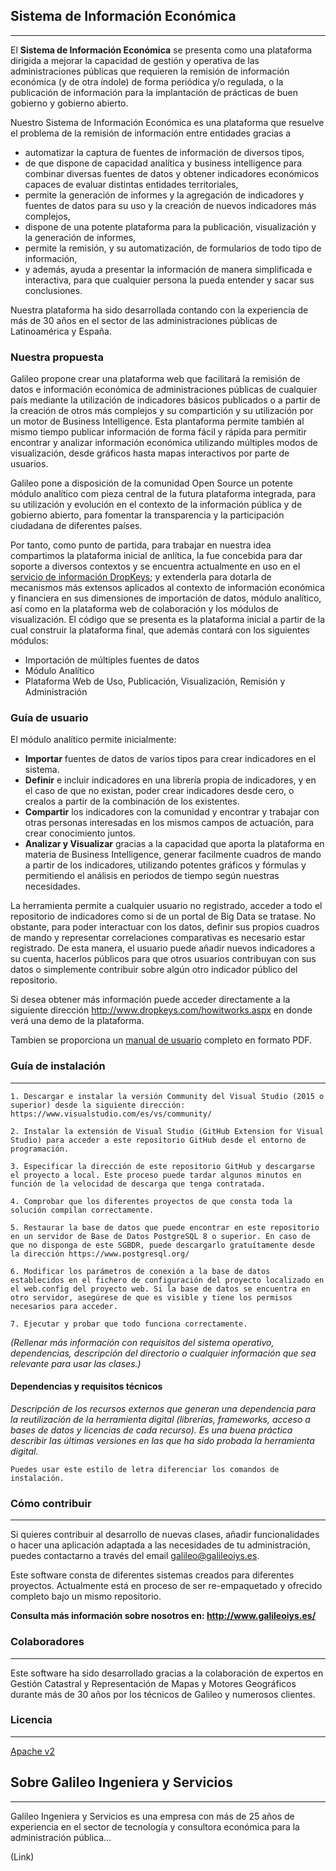 ## Sistema de Información Económica
---

El **Sistema de Información Económica** se presenta como una plataforma dirigida a mejorar la capacidad de gestión y operativa de las administraciones públicas que requieren la remisión de información económica (y de otra índole) de forma periódica y/o regulada, o la publicación de información para la implantación de prácticas de buen gobierno y  gobierno abierto. 

Nuestro Sistema de Información Económica es una plataforma que resuelve el problema de la remisión de información entre entidades gracias a 
 * automatizar la captura de fuentes de información de diversos tipos, 
 * de que dispone de capacidad analítica y business intelligence para combinar diversas fuentes de datos y obtener indicadores económicos capaces de evaluar distintas entidades territoriales, 
 * permite la generación de informes y la agregación de indicadores y fuentes de datos para su uso y la creación de nuevos indicadores más complejos, 
 * dispone de una potente plataforma para la publicación, visualización y la generación de informes, 
 * permite la remisión, y su automatización, de formularios de todo tipo de información, 
 * y además, ayuda a presentar la información de manera simplificada e interactiva, para que cualquier persona la pueda entender y sacar sus conclusiones.
 
Nuestra plataforma ha sido desarrollada contando con la experiencia de más de 30 años en el sector de las administraciones públicas de Latinoamérica y España.


### Nuestra propuesta

Galileo propone crear una plataforma web que facilitará la remisión de datos e información económica de administraciones públicas de cualquier país mediante la utilización de indicadores básicos publicados o a partir de la creación de otros más complejos y su compartición y su utilización por un motor de Business Intelligence. Esta plantaforma permite también al mismo tiempo publicar información de forma fácil y rápida para permitir encontrar y analizar información económica utilizando múltiples modos de visualización, desde gráficos hasta mapas interactivos por parte de usuarios.

Galileo pone a disposición de la comunidad Open Source un potente módulo analítico com pieza central de la futura plataforma integrada, para su utilización y evolución en el contexto de la información pública y de gobierno abierto, para fomentar la transparencia y la participación ciudadana de diferentes países. 

Por tanto, como punto de partida, para trabajar en nuestra idea compartimos la plataforma inicial de anlítica, la fue concebida para dar soporte a diversos contextos y se encuentra actualmente en uso en el [servicio de información DropKeys](http://www.dropkeys.com); y extenderla para dotarla de mecanismos más extensos aplicados al contexto de información económica y financiera en sus dimensiones de importación de datos, módulo analítico, así como en la plataforma web de colaboración y los módulos de visualización. El código que se presenta es la plataforma inicial a partir de la cual construir la plataforma final, que además contará con los siguientes módulos:

 * Importación de múltiples fuentes de datos
 * Módulo Analítico
 * Plataforma Web de Uso, Publicación, Visualización, Remisión y Administración


### Guía de usuario

El módulo analítico permite inicialmente: 
 * **Importar** fuentes de datos de varios tipos para crear indicadores en el sistema.
 * **Definir** e incluir indicadores en una librería propia de indicadores, y en el caso de que no existan, poder crear indicadores desde cero, o crealos a partir de la combinación de los existentes.
 * **Compartir** los indicadores con la comunidad y encontrar y trabajar  con otras personas interesadas en los mismos campos de actuación, para crear conocimiento juntos.
 * **Analizar y Visualizar** gracias a la capacidad que aporta la plataforma en materia de Business Intelligence, generar facilmente cuadros de mando a partir de los indicadores, utilizando potentes gráficos y fórmulas y permitiendo el análisis en periodos de tiempo según nuestras necesidades.

La herramienta permite a cualquier usuario no registrado, acceder a todo el repositorio de indicadores como si de un portal de Big Data se tratase. No obstante, para poder interactuar con los datos, definir sus propios cuadros de mando y representar correlaciones comparativas es necesario estar registrado. De esta manera, el usuario puede añadir nuevos indicadores a su cuenta, hacerlos públicos para que otros usuarios contribuyan con sus datos o simplemente contribuir sobre algún otro indicador público del repositorio.

Si desea obtener más información puede acceder directamente a la siguiente dirección http://www.dropkeys.com/howitworks.aspx en donde verá una demo de la plataforma.

Tambien se proporciona un [manual de usuario](https://github.com/GalileoIyS/ecoanalytics/blob/master/Manual%20de%20usuario.pdf) completo en formato PDF.



### Guía de instalación
---

    1. Descargar e instalar la versión Community del Visual Studio (2015 o superior) desde la siguiente dirección: https://www.visualstudio.com/es/vs/community/
    
    2. Instalar la extensión de Visual Studio (GitHub Extension for Visual Studio) para acceder a este repositorio GitHub desde el entorno de programación.
    
    3. Especificar la dirección de este repositorio GitHub y descargarse el proyecto a local. Este proceso puede tardar algunos minutos en función de la velocidad de descarga que tenga contratada.
    
    4. Comprobar que los diferentes proyectos de que consta toda la solución compilan correctamente.
    
    5. Restaurar la base de datos que puede encontrar en este repositorio en un servidor de Base de Datos PostgreSQL 8 o superior. En caso de que no disponga de este SGBDR, puede descargarlo gratuítamente desde la dirección https://www.postgresql.org/
    
    6. Modificar los parámetros de conexión a la base de datos establecidos en el fichero de configuración del proyecto localizado en el web.config del proyecto web. Si la base de datos se encuentra en otro servidor, asegúrese de que es visible y tiene los permisos necesarios para acceder.
    
    7. Ejecutar y probar que todo funciona correctamente.

*(Rellenar más información con requisitos del sistema operativo, dependencias, descripción del directorio o cualquier información que sea relevante para usar las clases.)*

#### Dependencias y requisitos técnicos
*Descripción de los recursos externos que generan una dependencia para la reutilización de la herramienta digital (librerías, frameworks, acceso a bases de datos y licencias de cada recurso). Es una buena práctica describir las últimas versiones en las que ha sido probada la herramienta digital.*

    Puedes usar este estilo de letra diferenciar los comandos de instalación.

### Cómo contribuir
---
Si quieres contribuir al desarrollo de nuevas clases, añadir funcionalidades o hacer una aplicación adaptada a las necesidades de tu administración, puedes contactarno a través del email galileo@galileoiys.es.

Este software consta de diferentes sistemas creados para diferentes proyectos. Actualmente está en proceso de ser re-empaquetado y ofrecido completo bajo un mismo repositorio.

**Consulta más información sobre nosotros en: http://www.galileoiys.es/**

### Colaboradores
---
Este software ha sido desarrollado gracias a la colaboración de expertos en Gestión Catastral y Representación de Mapas y Motores Geográficos durante más de 30 años por los técnicos de Galileo y numerosos clientes.

### Licencia 
---
[Apache v2](https://www.apache.org/licenses/LICENSE-2.0)

## Sobre Galileo Ingeniera y Servicios 
---
Galileo Ingeniera y Servicios es una empresa con más de 25 años de experiencia en el sector de tecnología y consultora económica para la administración pública...

(Link)
